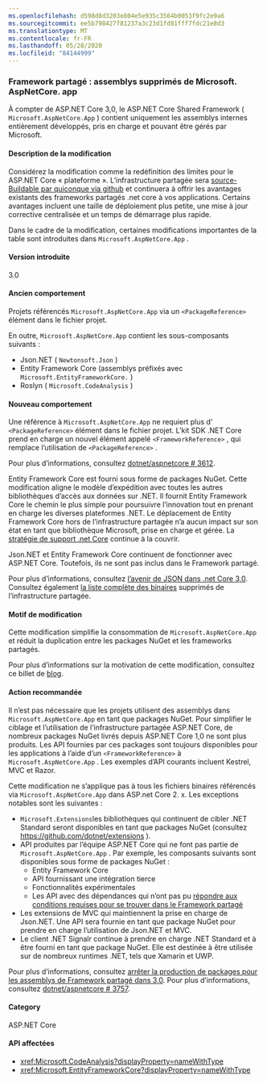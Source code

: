 ```yaml
---
ms.openlocfilehash: d598d8d3203e804e5e935c3564b0053f9fc2e9a6
ms.sourcegitcommit: ee5b798427f81237a3c23d1fd81fff7fdc21e8d3
ms.translationtype: MT
ms.contentlocale: fr-FR
ms.lasthandoff: 05/28/2020
ms.locfileid: "84144999"
---
```

### <a name="shared-framework-assemblies-removed-from-microsoftaspnetcoreapp"></a>Framework partagé : assemblys supprimés de Microsoft. AspNetCore. app

À compter de ASP.NET Core 3,0, le ASP.NET Core Shared Framework ( `Microsoft.AspNetCore.App` ) contient uniquement les assemblys internes entièrement développés, pris en charge et pouvant être gérés par Microsoft.

#### <a name="change-description"></a>Description de la modification

Considérez la modification comme la redéfinition des limites pour le ASP.NET Core « plateforme ». L’infrastructure partagée sera [source-Buildable par quiconque via github](https://github.com/dotnet/source-build) et continuera à offrir les avantages existants des frameworks partagés .net core à vos applications. Certains avantages incluent une taille de déploiement plus petite, une mise à jour corrective centralisée et un temps de démarrage plus rapide.

Dans le cadre de la modification, certaines modifications importantes de la table sont introduites dans `Microsoft.AspNetCore.App` .

#### <a name="version-introduced"></a>Version introduite

3.0

#### <a name="old-behavior"></a>Ancien comportement

Projets référencés `Microsoft.AspNetCore.App` via un `<PackageReference>` élément dans le fichier projet.

En outre, `Microsoft.AspNetCore.App` contient les sous-composants suivants :

- Json.NET ( `Newtonsoft.Json` )
- Entity Framework Core (assemblys préfixés avec `Microsoft.EntityFrameworkCore.` )
- Roslyn ( `Microsoft.CodeAnalysis` )

#### <a name="new-behavior"></a>Nouveau comportement

Une référence à `Microsoft.AspNetCore.App` ne requiert plus d' `<PackageReference>` élément dans le fichier projet. L’kit SDK .NET Core prend en charge un nouvel élément appelé `<FrameworkReference>` , qui remplace l’utilisation de `<PackageReference>` .

Pour plus d’informations, consultez [dotnet/aspnetcore # 3612](https://github.com/dotnet/aspnetcore/issues/3612).

Entity Framework Core est fourni sous forme de packages NuGet. Cette modification aligne le modèle d’expédition avec toutes les autres bibliothèques d’accès aux données sur .NET. Il fournit Entity Framework Core le chemin le plus simple pour poursuivre l’innovation tout en prenant en charge les diverses plateformes .NET. Le déplacement de Entity Framework Core hors de l’infrastructure partagée n’a aucun impact sur son état en tant que bibliothèque Microsoft, prise en charge et gérée. La [stratégie de support .net Core](https://dotnet.microsoft.com/platform/support/policy/dotnet-core) continue à la couvrir.

Json.NET et Entity Framework Core continuent de fonctionner avec ASP.NET Core. Toutefois, ils ne sont pas inclus dans le Framework partagé.

Pour plus d’informations, consultez [l’avenir de JSON dans .net Core 3,0](https://github.com/dotnet/announcements/issues/90). Consultez également [la liste complète des binaires](https://github.com/dotnet/aspnetcore/issues/3755) supprimés de l’infrastructure partagée.

#### <a name="reason-for-change"></a>Motif de modification

Cette modification simplifie la consommation de `Microsoft.AspNetCore.App` et réduit la duplication entre les packages NuGet et les frameworks partagés.

Pour plus d’informations sur la motivation de cette modification, consultez ce billet de [blog](https://devblogs.microsoft.com/aspnet/a-first-look-at-changes-coming-in-asp-net-core-3-0/).

#### <a name="recommended-action"></a>Action recommandée

Il n’est pas nécessaire que les projets utilisent des assemblys dans `Microsoft.AspNetCore.App` en tant que packages NuGet. Pour simplifier le ciblage et l’utilisation de l’infrastructure partagée ASP.NET Core, de nombreux packages NuGet livrés depuis ASP.NET Core 1,0 ne sont plus produits. Les API fournies par ces packages sont toujours disponibles pour les applications à l’aide d’un `<FrameworkReference>` à `Microsoft.AspNetCore.App` . Les exemples d’API courants incluent Kestrel, MVC et Razor.

Cette modification ne s’applique pas à tous les fichiers binaires référencés via `Microsoft.AspNetCore.App` dans ASP.net Core 2. x. Les exceptions notables sont les suivantes :

- `Microsoft.Extensions`les bibliothèques qui continuent de cibler .NET Standard seront disponibles en tant que packages NuGet (consultez <https://github.com/dotnet/extensions> ).
- API produites par l’équipe ASP.NET Core qui ne font pas partie de `Microsoft.AspNetCore.App` . Par exemple, les composants suivants sont disponibles sous forme de packages NuGet :
  - Entity Framework Core
  - API fournissant une intégration tierce
  - Fonctionnalités expérimentales
  - Les API avec des dépendances qui n’ont pas pu [répondre aux conditions requises pour se trouver dans le Framework partagé](https://github.com/dotnet/aspnetcore/blob/4e44e5bcbedd961cc0d4f6b846699c7c494f5597/docs/SharedFramework.md)
- Les extensions de MVC qui maintiennent la prise en charge de Json.NET. Une API sera fournie en tant que package NuGet pour prendre en charge l’utilisation de Json.NET et MVC.
- Le client .NET Signalr continue à prendre en charge .NET Standard et à être fourni en tant que package NuGet. Elle est destinée à être utilisée sur de nombreux runtimes .NET, tels que Xamarin et UWP.

Pour plus d’informations, consultez [arrêter la production de packages pour les assemblys de Framework partagé dans 3,0](https://github.com/dotnet/aspnetcore/issues/3756). Pour plus d’informations, consultez [dotnet/aspnetcore # 3757](https://github.com/dotnet/aspnetcore/issues/3757).

#### <a name="category"></a>Category

ASP.NET Core

#### <a name="affected-apis"></a>API affectées

- <xref:Microsoft.CodeAnalysis?displayProperty=nameWithType>
- <xref:Microsoft.EntityFrameworkCore?displayProperty=nameWithType>

<!--

#### Affected APIs

- `N:Microsoft.CodeAnalysis`
- `N:Microsoft.EntityFrameworkCore`

-->
